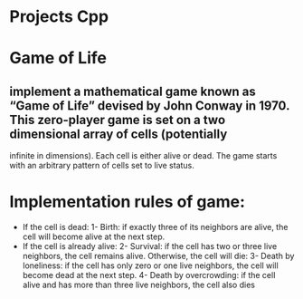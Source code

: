 # Projects Cpp

 # Game of Life
## implement a mathematical game known as “Game of Life” devised by John Conway in 1970. This zero-player game is set on a two dimensional array of cells (potentially 
infinite in dimensions). Each cell is either alive or dead. The game starts with an arbitrary pattern of cells set to live status.
# Implementation rules of game:
- If the cell is dead:
1- Birth: if exactly three of its neighbors are alive, the cell will become alive at the next step.
- If the cell is already alive:
2- Survival: if the cell has two or three live neighbors, the cell remains alive. Otherwise, the cell will die:
3- Death by loneliness: if the cell has only zero or one live neighbors, the cell will become dead 
at the next step.
4- Death by overcrowding: if the cell alive and has more than three live neighbors, the cell also 
dies
